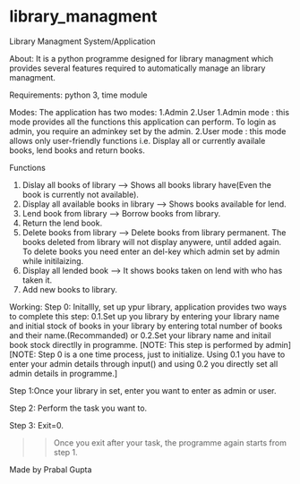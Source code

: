 # library_managment 
Library Managment System/Application

About:
It is a python programme designed for library managment which provides several features required to automatically manage an library managment.

Requirements:
python 3, time module

Modes:
The application has two modes: 1.Admin 2.User 
1.Admin mode : this mode provides all the functions this application can perform. To login as admin, you require an adminkey set by the admin.
2.User mode : this mode allows only user-friendly functions i.e. Display all or currently availale books, lend books and return books.

Functions
1. Dislay all books of library --> Shows all books library have(Even the book is currently not available).
2. Display all available books in library --> Shows books available for lend.
3. Lend book from library --> Borrow books from library.
4. Return the lend book.
5. Delete books from library --> Delete books from library permanent. The books deleted from library will not display anywere, until added again. To delete books you need enter an del-key which admin set by admin while initilaizing.
6. Display all lended book --> It shows books taken on lend with who has taken it.
7. Add new books to library.

Working:
Step 0: Initallly, set up ypur library, application provides two ways to complete this step:
 0.1.Set up you library by entering your library name and initial stock of books in your library by entering total number of books and their name.(Recommanded)
                                  or
 0.2.Set your library name and initail book stock directlly in programme.
[NOTE: This step is performed by admin]
[NOTE: Step 0 is a one time process, just to initialize. Using 0.1 you have to enter your admin details through input() and using 0.2 you directly set all admin details in programme.]

Step 1:Once your library in set, enter you want to enter as admin or user.

Step 2: Perform the task you want to.

Step 3: Exit=0.  
>> Once you exit after your task, the programme again starts from step 1.

Made by
Prabal Gupta

